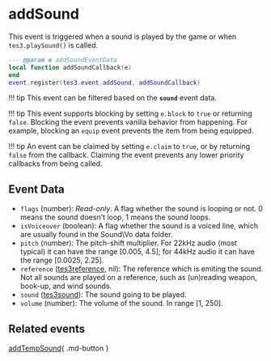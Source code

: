 # addSound
<div class="search_terms" style="display: none">addsound</div>

<!---
	This file is autogenerated. Do not edit this file manually. Your changes will be ignored.
	More information: https://github.com/MWSE/MWSE/tree/master/docs
-->

This event is triggered when a sound is played by the game or when `tes3.playSound()` is called.

```lua
--- @param e addSoundEventData
local function addSoundCallback(e)
end
event.register(tes3.event.addSound, addSoundCallback)
```

!!! tip
	This event can be filtered based on the **`sound`** event data.

!!! tip
	This event supports blocking by setting `e.block` to `true` or returning `false`. Blocking the event prevents vanilla behavior from happening. For example, blocking an `equip` event prevents the item from being equipped.

!!! tip
	An event can be claimed by setting `e.claim` to `true`, or by returning `false` from the callback. Claiming the event prevents any lower priority callbacks from being called.

## Event Data

* `flags` (number): *Read-only*. A flag whether the sound is looping or not. 0 means the sound doesn't loop, 1 means the sound loops.
* `isVoiceover` (boolean): A flag whether the sound is a voiced line, which are usually found in the Sound\Vo data folder.
* `pitch` (number): The pitch-shift multiplier. For 22kHz audio (most typical) it can have the range [0.005, 4.5]; for 44kHz audio it can have the range [0.0025, 2.25].
* `reference` ([tes3reference](../../types/tes3reference), nil): The reference which is emiting the sound. Not all sounds are played on a reference, such as (un)reading weapon, book-up, and wind sounds.
* `sound` ([tes3sound](../../types/tes3sound)): The sound going to be played.
* `volume` (number): The volume of the sound. In range [1, 250].


## Related events

[addTempSound](../addTempSound/){ .md-button }

